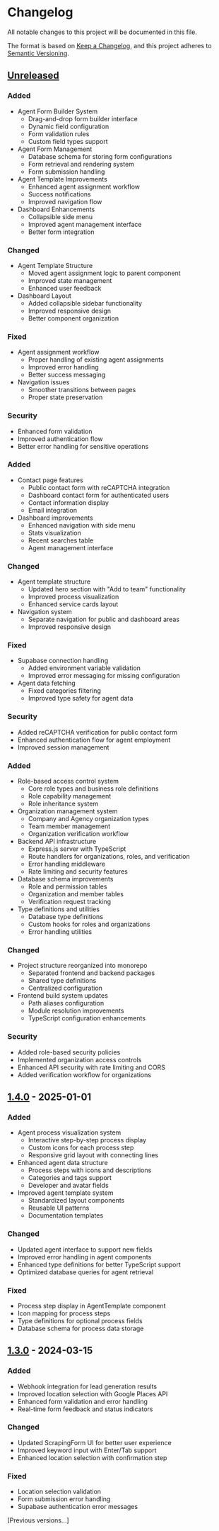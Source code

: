 # Changelog

All notable changes to this project will be documented in this file.

The format is based on [Keep a Changelog](https://keepachangelog.com/en/1.0.0/),
and this project adheres to [Semantic Versioning](https://semver.org/spec/v2.0.0.html).

## [Unreleased]
### Added
- Agent Form Builder System
  - Drag-and-drop form builder interface
  - Dynamic field configuration
  - Form validation rules
  - Custom field types support
- Agent Form Management
  - Database schema for storing form configurations
  - Form retrieval and rendering system
  - Form submission handling
- Agent Template Improvements
  - Enhanced agent assignment workflow
  - Success notifications
  - Improved navigation flow
- Dashboard Enhancements
  - Collapsible side menu
  - Improved agent management interface
  - Better form integration

### Changed
- Agent Template Structure
  - Moved agent assignment logic to parent component
  - Improved state management
  - Enhanced user feedback
- Dashboard Layout
  - Added collapsible sidebar functionality
  - Improved responsive design
  - Better component organization

### Fixed
- Agent assignment workflow
  - Proper handling of existing agent assignments
  - Improved error handling
  - Better success messaging
- Navigation issues
  - Smoother transitions between pages
  - Proper state preservation

### Security
- Enhanced form validation
- Improved authentication flow
- Better error handling for sensitive operations

### Added
- Contact page features
  - Public contact form with reCAPTCHA integration
  - Dashboard contact form for authenticated users
  - Contact information display
  - Email integration
- Dashboard improvements
  - Enhanced navigation with side menu
  - Stats visualization
  - Recent searches table
  - Agent management interface

### Changed
- Agent template structure
  - Updated hero section with "Add to team" functionality
  - Improved process visualization
  - Enhanced service cards layout
- Navigation system
  - Separate navigation for public and dashboard areas
  - Improved responsive design

### Fixed
- Supabase connection handling
  - Added environment variable validation
  - Improved error messaging for missing configuration
- Agent data fetching
  - Fixed categories filtering
  - Improved type safety for agent data

### Security
- Added reCAPTCHA verification for public contact form
- Enhanced authentication flow for agent employment
- Improved session management

### Added
- Role-based access control system
  - Core role types and business role definitions
  - Role capability management
  - Role inheritance system
- Organization management system
  - Company and Agency organization types
  - Team member management
  - Organization verification workflow
- Backend API infrastructure
  - Express.js server with TypeScript
  - Route handlers for organizations, roles, and verification
  - Error handling middleware
  - Rate limiting and security features
- Database schema improvements
  - Role and permission tables
  - Organization and member tables
  - Verification request tracking
- Type definitions and utilities
  - Database type definitions
  - Custom hooks for roles and organizations
  - Error handling utilities

### Changed
- Project structure reorganized into monorepo
  - Separated frontend and backend packages
  - Shared type definitions
  - Centralized configuration
- Frontend build system updates
  - Path aliases configuration
  - Module resolution improvements
  - TypeScript configuration enhancements

### Security
- Added role-based security policies
- Implemented organization access controls
- Enhanced API security with rate limiting and CORS
- Added verification workflow for organizations

## [1.4.0] - 2025-01-01
### Added
- Agent process visualization system
  - Interactive step-by-step process display
  - Custom icons for each process step
  - Responsive grid layout with connecting lines
- Enhanced agent data structure
  - Process steps with icons and descriptions
  - Categories and tags support
  - Developer and avatar fields
- Improved agent template system
  - Standardized layout components
  - Reusable UI patterns
  - Documentation templates

### Changed
- Updated agent interface to support new fields
- Improved error handling in agent components
- Enhanced type definitions for better TypeScript support
- Optimized database queries for agent retrieval

### Fixed
- Process step display in AgentTemplate component
- Icon mapping for process steps
- Type definitions for optional process fields
- Database schema for process data storage

## [1.3.0] - 2024-03-15
### Added
- Webhook integration for lead generation results
- Improved location selection with Google Places API
- Enhanced form validation and error handling
- Real-time form feedback and status indicators

### Changed
- Updated ScrapingForm UI for better user experience
- Improved keyword input with Enter/Tab support
- Enhanced location selection with confirmation step

### Fixed
- Location selection validation
- Form submission error handling
- Supabase authentication error messages

[Previous versions...]

[Unreleased]: https://github.com/yourusername/project/compare/v1.4.0...HEAD
[1.4.0]: https://github.com/yourusername/project/compare/v1.3.0...v1.4.0
[1.3.0]: https://github.com/yourusername/project/compare/v1.2.0...v1.3.0
[1.2.0]: https://github.com/yourusername/project/compare/v1.1.0...v1.2.0
[1.1.0]: https://github.com/yourusername/project/compare/v1.0.0...v1.1.0
[1.0.0]: https://github.com/yourusername/project/releases/tag/v1.0.0